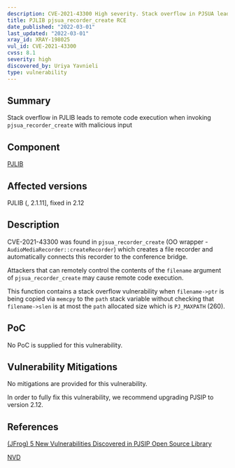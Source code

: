 ```yaml
---
description: CVE-2021-43300 High severity. Stack overflow in PJSUA leads to remote code execution
title: PJLIB pjsua_recorder_create RCE
date_published: "2022-03-01"
last_updated: "2022-03-01"
xray_id: XRAY-198025
vul_id: CVE-2021-43300
cvss: 8.1
severity: high
discovered_by: Uriya Yavnieli
type: vulnerability
---
```

## Summary
Stack overflow in PJLIB leads to remote code execution when invoking `pjsua_recorder_create` with malicious input

## Component

[PJLIB](https://www.pjsip.org/pjlib/docs/html/)

## Affected versions

PJLIB (, 2.1.11], fixed in 2.12

## Description

CVE-2021-43300 was found in `pjsua_recorder_create` (OO wrapper - `AudioMediaRecorder::createRecorder`) which creates a file recorder and automatically connects this recorder to the conference bridge. 

Attackers that can remotely control the contents of the `filename` argument of `pjsua_recorder_create` may cause remote code execution.

This function contains a stack overflow vulnerability when `filename->ptr` is being copied via `memcpy` to the `path` stack variable without checking that `filename->slen` is at most the `path` allocated size which is `PJ_MAXPATH` (260).

## PoC

No PoC is supplied for this vulnerability.

## Vulnerability Mitigations

No mitigations are provided for this vulnerability.

In order to fully fix this vulnerability, we recommend upgrading PJSIP to version 2.12.

## References

[(JFrog) 5 New Vulnerabilities Discovered in PJSIP Open Source Library](https://jfrog.com/blog/jfrog-discloses-5-memory-corruption-vulnerabilities-in-pjsip-a-popular-multimedia-library/)

[NVD](https://nvd.nist.gov/vuln/detail/CVE-2021-43300)